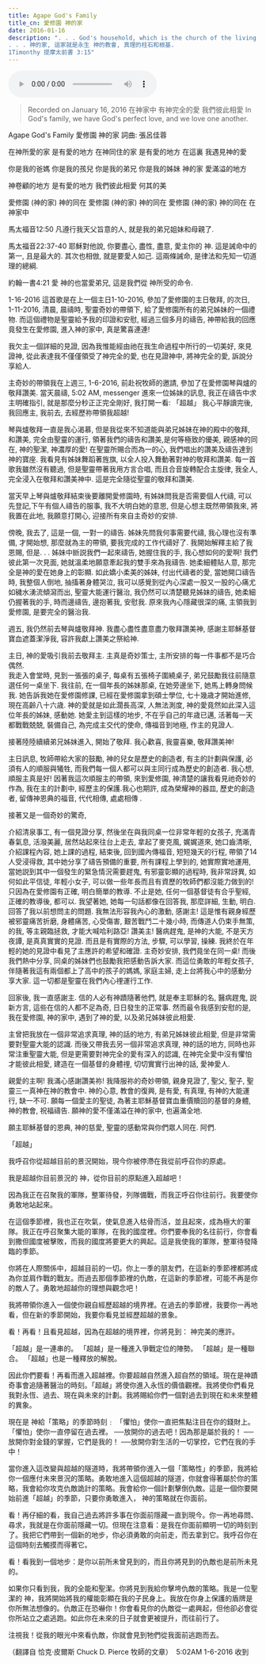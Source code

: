 ```yaml
---
title: Agape God's Family
title_cn: 愛修園 神的家
date: 2016-01-16
description: ". . . God's household, which is the church of the living God, the pillar and foundation of the truth.  
. . . 神的家, 這家就是永生 神的教會, 真理的柱石和根基. 
1Timonthy 提摩太前書 3:15"
---
```


<audio controls src="/content/posts/agape-gods-family/agape-gods-family.mp3"></audio>

>Recorded on January 16, 2016
>在神家中
>有神完全的愛
>我們彼此相愛
>In God's family,
>we have God's perfect love,
>and we love one another. 

Agape God's Family
愛修園 神的家
詞曲:  張呂佳蓉
 
在神所愛的家
是有愛的地方
在神同住的家
是有愛的地方
在這裏
我遇見神的愛

你是我的爸媽
你是我的孩兒
你是我的弟兄
你是我的姊妹
神的家
愛滿溢的地方
 
神卷顧的地方
是有愛的地方
我們彼此相愛
何其的美
 
愛修園 (神的家)
神的同在
愛修園 (神的家)
神的同在
愛修園 (神的家)
神的同在
在神家中
​

馬太福音12:50
凡遵行我天父旨意的人, 就是我的弟兄姐妹和母親了.

馬太福音22:37-40
耶穌對他說, 你要盡心, 盡性, 盡意, 愛主你的 神.  這是誡命中的第一, 且是最大的.  其次也相倣, 就是要愛人如己. 這兩條誡命, 是律法和先知一切道理的總綱.

約翰一書4:21
愛 神的也當愛弟兄, 這是我們從 神所受的命令.

1-16-2016
這首歌是在上一個主日1-10-2016, 參加了愛修園的主日敬拜, 的次日, 1-11-2016, 清晨, 晨禱時, 聖靈奇妙的帶領下, 給了愛修園所有的弟兄姊妹的一個禮物.  而這個禮物是聖靈給予我的印證和安慰, 經過三個多月的禱告, 神帶給我的回應竟發生在愛修園, 進入神的家中, 真是驚喜連連!

我欠主一個詳細的見證, 因為我惟能經由祂在我生命過程中所行的一切美好, 來見證神, 從此表達我不僅僅領受了神完全的愛, 也在見證神中, 將神完全的愛, 訴說分享給人.  

主奇妙的帶領我在上週三, 1-6-2016, 前赴祝牧師的邀請, 參加了在愛修園琴與爐的敬拜讚美.  當天晨禱, 5:02 AM, messenger 進來一位姊妹的訊息, 我正在禱告中求主明確指引, 就是那麼分秒正正完全剛好, 我打開一看:
​「超越」
我心平靜讀完後, 我回應主, 我前去, 去經歷祢帶領我超越!

琴與爐敬拜一直是我心渴慕, 但是我從來不知道能與弟兄姊妹在神的殿中的敬拜, 和讚美, 完全由聖靈的運行, 領著我們的禱告和讚美,是何等極致的優美, 親感神的同在, 神的聖潔, 神濃厚的愛!  在聖靈所賜合而為一的心, 我們唱出的讚美及禱告達到神的寶座.  我看見有姊妹舞蹈著旌旗, 以全人投入舞動著對神的敬拜和讚美. 每一首歌我雖然沒有聽過, 但是聖靈帶著我用方言合唱, 而且合音旋轉配合主旋律, 我全人, 完全浸入在敬拜和讚美神中. 這是完全隨從聖靈的敬拜和讚美.

當天早上琴與爐敬拜結束後要離開愛修園時, 有姊妹問我是否需要個人代禱, 可以先登記,下午有個人禱告的服事, 我不大明白她的意思, 但是心想主既然帶領我來, 將我置在此地, 我願意打開心, 迎接所有來自主奇妙的安排.

傍晚, 我去了, 這是一個, 一對一的禱告. 姊妹先問我何事需要代禱, 我心理也沒有準備, 才開始想, 那麼就為主的帶領, 要我完成的工作代禱好了.  我開始解釋主給了我恩賜, 但是. . . 姊妹中㫁説我們一起來禱告, 她握住我的手, 我心想如何的愛啊! 我們彼此第一次見面, 她就溫柔地願意牽起我的雙手來為我禱告. 她柔細體貼人意, 那完全是神的愛在她身上的彰顯.  如此嬌小柔美的姊妹, 付出代禱者的愛, 當她開口禱告時, 我整個人倒地, 抽搐著身體哭泣, 我可以感覺到從內心深處一股又一股的心痛尤如穢水湧流傾瀉而出, 聖靈大能運行醫治, 我仍然可以清楚聽見姊妹的禱告, 她柔細仍握著我的手, 時而邊禱告, 邊抱著我, 安慰我.  原來我內心隱藏很深的痛, 主領我到愛修園, 是要完全的醫治我.   

週五, 我仍然前去琴與爐敬拜神. 我盡心盡性盡意盡力敬拜讚美神, 感謝主耶穌基督寶血遮蓋潔淨我, 容許我獻上讚美之祭給神.

主日,  神的愛吸引我前去敬拜主.  主真是奇妙策士, 主所安排的每一件事都不是巧合偶然.  
我走入會堂時, 見到一張張的桌子, 每桌有五張椅子圍繞桌子, 弟兄鼓勵我往前隨意選任何一桌坐下. 我往前, 在一個年長的姊妹那桌, 在她旁邊坐下, 她馬上轉身問候我. 她告訴我她在愛修園修課, 已經在愛修園拿到碩士學位, 七十幾歳才開始進修, 現在高齡八十六歳.  神的愛就是如此濶長高深, 人無法測度, 神的愛竟然如此深入這位年長的姊妹, 感動她.  她愛主到這樣的地步, 不在乎自己的年歳已邁, 活著每一天都戰戰兢兢, 裝備自己, 為完成主交代的使命, 傳福音到地極, 作主的見證人. 

接著陸陸續續弟兄姊妹進入, 開始了敬拜.  我心歡喜, 我靈喜樂, 敬拜讚美神!

主日訊息, 牧師帶給大家的鼓勵, 神的兒女是歷史的創造者, 有主的計劃與保護, 必須有人的順服與犧牲, 而我們每一個人都可以與主同行成為歷史的創造者. 我心想, 順服主真是好! 因著我這次順服主的帶領, 來到愛修園, 神清楚的讓我看見祂奇妙的作為, 我在主的計劃中, 經歷主的保護.我心也期許, 成為榮耀神的器皿, 歷史的創造者, 留傳神恩典的福音, 代代相傳, 處處相傳 .

接著又是一個奇妙的驚奇,

介紹清泉事工, 有一個見證分享, 然後坐在與我同桌一位非常年輕的女孩子, 充滿青春氣息, 活潑美麗, 居然站起來往台上走去, 拿起了麥克風, 娓娓道來, 她口齒清晣, 介紹課程內容, 她上課的過程, 結束後, 回到國內傳福音, 短短幾天的行程, 帶領了14人受浸得救, 其中她分享了禱告預備的重要, 所有課程上學到的, 她實際實地運用, 當她説到其中一個發生的緊急情況需要趕鬼, 有邪靈彰顯的過程時, 我非常訝異, 如何如此平信徒, 年輕小女子, 可以做一些年長而且有資歷的牧師們都沒能力做到的!  只因為在愛修園有正確,  明白簡單的教導. 不止是她, 任何一個基督徒有合乎聖經, 正確的教導後, 都可以.  我望著她, 她每一句話都像在回答我, 那麼詳細, 生動, 明白.  回答了我以前想問主的問題.  我無法形容我內心的激動, 感謝主!  這是惟有親身經歷被邪靈痛苦折磨, 身體痛苦, 心受傷害, 艱苦戰鬥二十幾小時, 而傳道人仍束手無策, 的我, 等主親臨拯救, 才能大喊哈利路亞! 讚美主! 醫病趕鬼, 是神的大能, 不是天方夜譚, 是真真實實的見證. 而且是有實際的方法, 步驟, 可以學習, 操練. 我終於在年輕的她的見證中看見了主應許的希望和確證.  主奇妙安排, 我們竟坐在同一桌! 而後我們熱中分享, 同桌的姊妹們也鼓勵我把感動告訴大家.  而這位勇敢的年輕女孩子, 伴隨著我這有兩個都上了高中的孩子的媽媽, 家庭主婦, 走上台將我心中的感動分享大家.  這一切都是聖靈在我們內心𥚃運行工作. 

回家後, 我一直感謝主. 信的人必有神蹟隨著他們, 就是奉主耶穌的名, 醫病趕鬼, 説新方言, 這些在信的人都不足為奇, 日日發生的正常事.  然而最令我感到安慰的是, 我在愛修園, 神的家中, 遇到了神的愛, 以及弟兄姊妹彼此相愛.  

主曾把我放在一個非常追求真理, 神的話的地方, 有弟兄姊妹彼此相愛, 但是非常需要對聖靈大能的認識.
​而後又帶我去另一個非常追求真理, 神的話的地方, 同時也非常注重聖靈大能, 但是更需要對神完全的愛有深入的認識, 在神完全愛中沒有懼怕才能彼此相愛, 建造在一個基督的身體𥚃, 切切實實行出神的話, 愛神愛人. 

親愛的主啊! 我滿心感謝讚美祢! 我降服祢的奇妙帶領, 親身見證了, 聖父, 聖子, 聖靈三一真神在神的教會中.  神的心意, 教會的復興, 是有愛, 有真理,  有神的大能運行, 缺一不可.  願每一個愛主的聖徒, 為著主耶穌基督寶血重價贖回的基督的身體,  神的教會, 祝福禱告. 願神的愛不僅滿溢在神的家中, 也遍滿全地.
 
願主耶穌基督的恩典, 神的慈愛, 聖靈的感動常與你們眾人同在.  阿們.
  

「超越」

我呼召你從超越目前的景況開始，現今你被停滯在我從前呼召你的原處。
 
我是超越你目前景況的 神，從你目前的原點進入超越吧！
 
因為我正在召聚我的軍隊，整軍待發，列隊備戰，而我正呼召你往前行。我要使你勇敢地站起來。
 
在這個季節裡，我也正在吹氣，使氣息進入枯骨而活，並且起來，成為極大的軍隊。我正在呼召聚集大能的軍隊，在我的國度裡。你們要奉我的名往前行，你會看到撒但國度被擊敗，而我的國度將要更大的興起。這是我使我的軍隊，整軍待發降臨的季節。
 
你將在人際關係中，超越目前的一切。你上一季的朋友們，在這新的季節裡都將成為你並肩作戰的戰友。而過去那個季節裡的仇敵，在這新的季節裡，可能不再是你的敵人了。勇敢地超越你的理想與觀念吧！
 
我將帶領你進入一個使你親自經歷超越的境界裡。在過去的季節裡，我要你一再地看，但在新的季節開始，我要你看見並經歷超越的景象。

看！再看！且看見超越，因為在超越的境界裡，你將見到： 神完美的應許。
 
「超越」是一連串的。
「超越」是一種進入爭戰定位的陣勢。
「超越」是一種聯合。
「超越」也是一種釋放的解脫。
 
因此你們要看！再看而進入超越裡。你要超越自然進入超自然的領域。現在是神蹟奇事會追隨著醫治的時刻。「超越」將使你進入永恆的價值觀裡。我將使你們看見我對永恆、過去、現在與未來的計劃。我將賜給你們一個對過去到現在和未來整體的異象。
 
 現在是 神給「策略」的季節時刻﹕
「懼怕」使你一直把焦點注目在你的錢財上。
「懼怕」使你一直停留在過去裡。
──放開你的過去吧！因為那是屬於我的！
──放開你對金錢的掌握，它們是我的！
──放開你對生活的一切掌控，它們在我的手中！
 
當你進入這改變與超越的隧道時，我將帶領你進入一個「策略性」的季節，我將給你一個應付未來景況的策略。勇敢地進入這個超越的隧道，你就會得著屬於你的策略，我會給你攻克仇敵詭計的策略。我會給你一個計劃擊倒仇敵。這是一個你要開始前進「超越」的季節，只要你勇敢進入， 神的策略就在你面前。
 
看！再仔細的看，我自己過去將許多事在你面前隱藏一直到現今。你一再地尋問、尋求，我就是在你面前隱藏一切。但現在注意看：是我在你面前顯明一切的時刻到了。我把它們帶到一個新的地步，你必須勇敢的向前走，而去拿到它。我呼召你在這個時刻去觸摸而得著它。
 
看！看我到一個地步：是你以前所未曾見到的，而且你將見到的仇敵也是前所未見的。
 
如果你只看到我，我的全能和聖潔。你將見到我給你擊垮仇敵的策略。我是一位聖潔的 神，我將開始將我的權能彰顯在我的子民身上。我放在你身上保護的盾牌是你所無法想像的。仇敵正在恐嚇你！你會看見你的仇敵從一處興起，但他卻必會從你所站立之處逃跑。如此你在未來的日子就會更被提升，而往前行了。
 
注視我！從我的眼光中來看仇敵，你就會見到牠們從我面前逃跑而去。

（翻譯自  恰克‧皮爾斯 Chuck D. Pierce 牧師的文章）
​
5:02AM 1-6-2016 收到